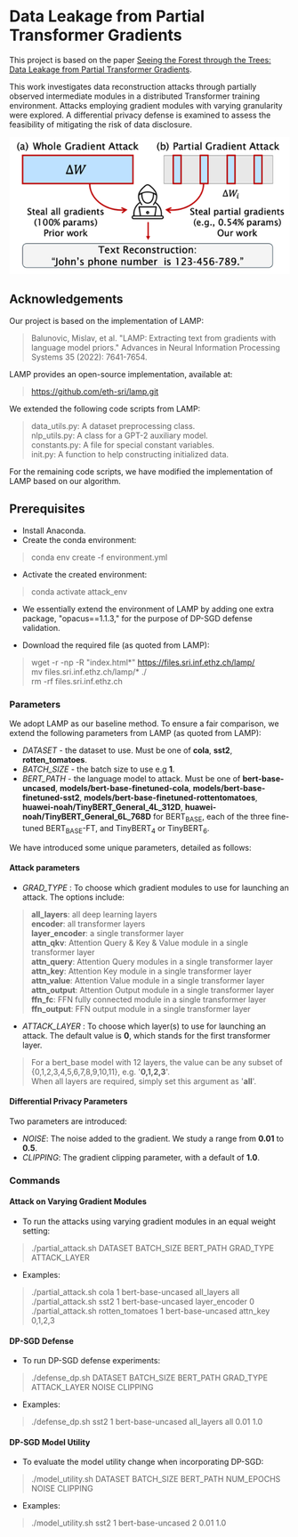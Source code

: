 # Data Leakage from Partial Transformer Gradients

This project is based on the paper [Seeing the Forest through the Trees: Data Leakage from Partial Transformer Gradients](https://arxiv.org/abs/2406.00999).

This work investigates data reconstruction attacks through partially observed intermediate modules in a distributed Transformer training environment. Attacks employing gradient modules with varying granularity were explored. A differential privacy defense is examined to assess the feasibility of mitigating the risk of data disclosure.

<p align="center">
    <img src="./image/attack_scheme.png" alt="Attack Scheme" />
</p>

## Acknowledgements

Our project is based on the implementation of LAMP:

> Balunovic, Mislav, et al. "LAMP: Extracting text from gradients with language model priors." Advances in Neural Information Processing Systems 35 (2022): 7641-7654.

LAMP provides an open-source implementation, available at:
> https://github.com/eth-sri/lamp.git

We extended the following code scripts from LAMP:
> data_utils.py: A dataset preprocessing class.  
> nlp_utils.py: A class for a GPT-2 auxiliary model.  
> constants.py: A file for special constant variables.  
> init.py: A function to help constructing initialized data.

For the remaining code scripts, we have modified the implementation of LAMP based on our algorithm.

## Prerequisites
- Install Anaconda. 
- Create the conda environment:<br>
> conda env create -f environment.yml
- Activate the created environment:<br>
> conda activate attack_env
- We essentially extend the environment of LAMP by adding one extra package, "opacus==1.1.3," for the purpose of DP-SGD defense validation.<br>

- Download the required file (as quoted from LAMP):
> wget -r -np -R "index.html*" https://files.sri.inf.ethz.ch/lamp/<br> 
> mv files.sri.inf.ethz.ch/lamp/* ./<br> 
> rm -rf files.sri.inf.ethz.ch

### Parameters 
We adopt LAMP as our baseline method. To ensure a fair comparison, we extend the following parameters from LAMP (as quoted from LAMP):
- *DATASET* - the dataset to use. Must be one of **cola**, **sst2**, **rotten_tomatoes**.
- *BATCH\_SIZE* - the batch size to use e.g **1**.
- *BERT\_PATH* - the language model to attack. Must be one of **bert-base-uncased**, **models/bert-base-finetuned-cola**, **models/bert-base-finetuned-sst2**, **models/bert-base-finetuned-rottentomatoes**, **huawei-noah/TinyBERT_General_4L_312D**, **huawei-noah/TinyBERT_General_6L_768D** for BERT<sub>BASE</sub>, each of the three fine-tuned BERT<sub>BASE</sub>-FT, and TinyBERT<sub>4</sub> or TinyBERT<sub>6</sub>.

We have introduced some unique parameters, detailed as follows:
#### Attack parameters 
- *GRAD_TYPE* : To choose which gradient modules to use for launching an attack. The options include:
> **all_layers**: all deep learning layers <br>
> **encoder**: all transformer layers <br>
> **layer_encoder**: a single transformer layer <br>
> **attn_qkv**: Attention Query & Key & Value module in a single transformer layer <br>
> **attn_query**: Attention Query modules in a single transformer layer <br>
> **attn_key**: Attention Key module in a single transformer layer <br>
> **attn_value**: Attention Value module in a single transformer layer <br>
> **attn_output**: Attention Output module in a single transformer layer <br>
> **ffn_fc**: FFN fully connected module in a single transformer layer <br>
> **ffn_output**: FFN output module in a single transformer layer <br>

- *ATTACK_LAYER* : To choose which layer(s) to use for launching an attack. The default value is **0**, which stands for the first transformer layer. 

> For a bert_base model with 12 layers, the value can be any subset of {0,1,2,3,4,5,6,7,8,9,10,11}, e.g. '**0,1,2,3**'.  
> When all layers are required, simply set this argument as '**all**'.

####  Differential Privacy Parameters
Two parameters are introduced:
- *NOISE*: The noise added to the gradient. We study a range from **0.01** to **0.5**.
- *CLIPPING*: The gradient clipping parameter, with a default of **1.0**.

### Commands
#### Attack on Varying Gradient Modules
- To run the attacks using varying gradient modules in an equal weight setting:
> ./partial_attack.sh DATASET BATCH_SIZE BERT_PATH GRAD_TYPE ATTACK_LAYER
- Examples: 
> ./partial_attack.sh cola 1 bert-base-uncased all_layers all  
> ./partial_attack.sh sst2 1 bert-base-uncased layer_encoder 0  
> ./partial_attack.sh rotten_tomatoes 1 bert-base-uncased attn_key 0,1,2,3

#### DP-SGD Defense
- To run DP-SGD defense experiments: 
> ./defense_dp.sh DATASET BATCH_SIZE BERT_PATH GRAD_TYPE ATTACK_LAYER NOISE CLIPPING
- Examples: 
> ./defense_dp.sh sst2 1 bert-base-uncased all_layers all 0.01 1.0

#### DP-SGD Model Utility
- To evaluate the model utility change when incorporating DP-SGD:
> ./model_utility.sh DATASET BATCH_SIZE BERT_PATH NUM_EPOCHS NOISE CLIPPING
- Examples: 
>./model_utility.sh sst2 1 bert-base-uncased 2 0.01 1.0